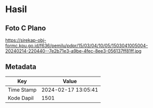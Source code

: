 # Hasil

## Foto C Plano

https://sirekap-obj-formc.kpu.go.id/f636/pemilu/pdpr/15/03/04/10/05/1503041005004-20240214-220440--7e2b71e3-a9be-4fec-8ee3-056137ff81ff.jpg


## Metadata

| Key        | Value               |
| ---------- | ------------------- |
| Time Stamp | 2024-02-17 13:05:41 |
| Kode Dapil | 1501                |



